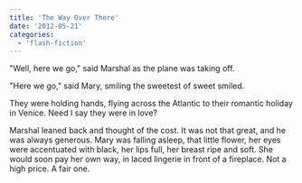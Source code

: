 ```yaml
---
title: 'The Way Over There'
date: '2012-05-21'
categories:
  - 'flash-fiction'
---
```


"Well, here we go," said Marshal as the plane was taking off.

"Here we go," said Mary, smiling the sweetest of sweet smiled.

They were holding hands, flying across the Atlantic to their romantic holiday in
Venice. Need I say they were in love?

Marshal leaned back and thought of the cost. It was not that great, and he was
always generous. Mary was falling asleep, that little flower, her eyes were
accentuated with black, her lips full, her breast ripe and soft. She would soon
pay her own way, in laced lingerie in front of a fireplace. Not a high price. A
fair one.
